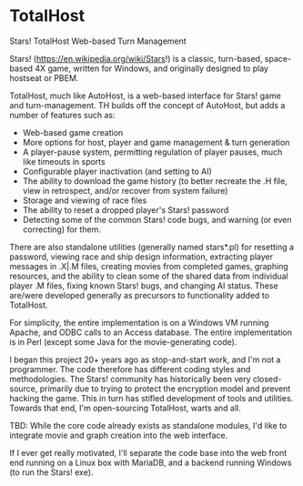 # TotalHost
Stars! TotalHost Web-based Turn Management

Stars! (https://en.wikipedia.org/wiki/Stars!) is a classic, turn-based, space-based 4X game, written for Windows, and originally designed to play hostseat or PBEM. 

TotalHost, much like AutoHost, is a web-based interface for Stars! game and turn-management. TH builds off the concept of AutoHost, 
but adds a number of features such as: 
- Web-based game creation
- More options for host, player and game management & turn generation
- A player-pause system, permitting regulation of player pauses, much like timeouts in sports
- Configurable player inactivation (and setting to AI)
- The ability to download the game history (to better recreate the .H file, view in retrospect, and/or recover from system failure)
- Storage and viewing of race files
- The ability to reset a dropped player's Stars! password
- Detecting some of the common Stars! code bugs, and warning (or even correcting) for them.

There are also standalone utilities (generally named stars*.pl) for resetting a password, viewing race and ship design information, extracting player messages in .X|.M files, creating movies from completed games, graphing resources, and the ability to clean some of the shared data from individual player .M files, fixing known Stars! bugs, and changing AI status. These are/were developed generally as precursors to functionality added to TotalHost.

For simplicity, the entire implementation is on a Windows VM running Apache, and ODBC calls to an Access database. 
The entire implementation is in Perl (except some Java for the movie-generating code).

I began this project 20+ years ago as stop-and-start work, and I'm not a programmer. The code therefore has different coding styles and methodologies. The Stars! community has historically been very closed-source,  primarily due to trying to protect the encryption model and prevent hacking the game. This in turn has stifled development of tools and utilities.  Towards that end, I'm open-sourcing TotalHost, warts and all.

TBD:
While the core code already exists as standalone modules, I'd like to integrate movie and graph creation into the web interface.

If I ever get really motivated, I'll separate the code base into the web front end running on a Linux box with MariaDB, 
and a backend running Windows (to run the Stars! exe).
